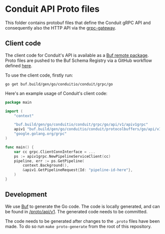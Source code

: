 # Conduit API Proto files

This folder contains protobuf files that define the Conduit gRPC API and
consequently also the HTTP API via
the [grpc-gateway](https://github.com/grpc-ecosystem/grpc-gateway).

## Client code

The client code for Conduit's API is available as a [Buf remote package](https://docs.buf.build/bsr/remote-packages/go).
Proto files are pushed to the Buf Schema Registry via a GitHub workflow defined [here](/.github/workflows/buf.yml).

To use the client code, firstly run:

```shell
go get buf.build/gen/go/conduitio/conduit/grpc/go
```

Here's an example usage of Conduit's client code:

```go
package main

import (
	"context"

	"buf.build/gen/go/conduitio/conduit/grpc/go/api/v1/apiv1grpc"
	apiv1 "buf.build/gen/go/conduitio/conduit/protocolbuffers/go/api/v1"
	"google.golang.org/grpc"
)

func main() {
	var cc grpc.ClientConnInterface = ...
	ps := apiv1grpc.NewPipelineServiceClient(cc)
	pipeline, err := ps.GetPipeline(
		context.Background(),
		&apiv1.GetPipelineRequest{Id: "pipeline-id-here"},
	)
}
```

## Development

We use [Buf](https://buf.build/) to generate the Go code. The code is locally generated,
and can be found in [/proto/api/v1](/proto/api/v1). The generated code needs to be committed.

The code needs to be generated after changes to the `.proto` files have been made. To do
so run `make proto-generate` from the root of this repository.
